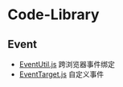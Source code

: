 # Code-Library

## Event
* [EventUtil.js](/js/Event/EventUtil) 跨浏览器事件绑定
* [EventTarget.js](/js/Event/EventTarget) 自定义事件
